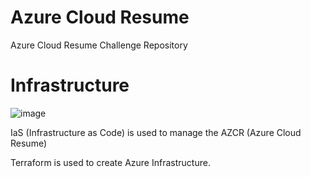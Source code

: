 # Azure Cloud Resume 
Azure Cloud Resume Challenge Repository 


# Infrastructure

![image](https://github.com/deucemania/cloud-resume-challenge/assets/47064623/2c5d7d35-c1de-48ee-b880-5d1393084304)

IaS (Infrastructure as Code) is used to manage the AZCR (Azure Cloud Resume)

Terraform is used to create Azure Infrastructure. 

